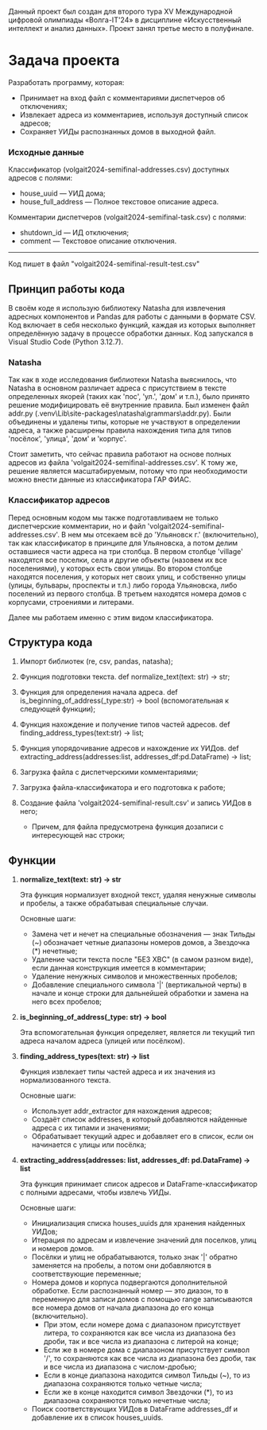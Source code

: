 Данный проект был создан для второго тура XV Международной цифровой олимпиады «Волга-IT'24» в дисциплине «Искусственный интеллект и анализ данных». Проект занял третье место в полуфинале.

# Задача проекта
Разработать программу, которая:

- Принимает на вход файл с комментариями диспетчеров об отключениях;
- Извлекает адреса из комментариев, используя доступный список адресов;
- Сохраняет УИДы распознанных домов в выходной файл.

### Исходные данные
   Классификатор (volgait2024-semifinal-addresses.csv) доступных адресов с полями:
   * house_uuid — УИД дома;
   * house_full_address — Полное текстовое описание адреса.

   Комментарии диспетчеров (volgait2024-semifinal-task.csv) с полями:
   * shutdown_id — ИД отключения;
   * comment — Текстовое описание отключения.

---

Код пишет в файл "volgait2024-semifinal-result-test.csv"

## Принцип работы кода
В своём коде я использую библиотеку Natasha для извлечения адресных компонентов и Pandas для работы с данными в формате CSV. Код включает в себя несколько функций, каждая из которых выполняет определённую задачу в процессе обработки данных. Код запускался в Visual Studio Code (Python 3.12.7).

### Natasha
Так как в ходе исследования библиотеки Natasha выяснилось, что Natasha в основном различает адреса с присутствием в тексте определенных якорей (таких как 'пос', 'ул.', 'дом' и т.п.), было принято решение модифицировать её внутренние правила. Был изменен файл addr.py (\.venv\Lib\site-packages\natasha\grammars\addr.py). Были объединены и удалены типы, которые не участвуют в определении адреса, а также расширены правила нахождения типа для типов 'посёлок', 'улица', 'дом' и 'корпус'.

Стоит заметить, что сейчас правила работают на основе полных адресов из файла 'volgait2024-semifinal-addresses.csv'. К тому же, решение является масштабируемым, потому что при необходимости можно внести данные из классификатора ГАР ФИАС.

### Классификатор адресов
Перед основным кодом мы также подготавливаем не только диспетчерские комментарии, но и файл 'volgait2024-semifinal-addresses.csv'. В нем мы отсекаем всё до 'Ульяновск г.' (включительно), так как классификатор в принципе для Ульяновска, а потом делим оставшиеся части адреса на три столбца. В первом столбце 'village' находятся все поселки, села и другие объекты (назовем их все поселениями), у которых есть свои улицы. Во втором столбце находятся поселения, у которых нет своих улиц, и собственно улицы (улицы, бульвары, проспекты и т.п.) либо города Ульяновска, либо поселений из первого столбца. В третьем находятся номера домов с корпусами, строениями и литерами.

Далее мы работаем именно с этим видом классификатора.


## Структура кода
1.  Импорт библиотек (re, csv, pandas, natasha);

2.  Функция подготовки текста. def normalize_text(text: str) -> str;

3. Функция для определения начала адреса. def is_beginning_of_address(_type:str) -> bool (вспомогательная к следующей функции);

4. Функция нахождение и получение типов частей адресов. def finding_address_types(text:str) -> list;

5. Функция упорядочивание адресов и нахождение их УИДов. def extracting_address(addresses:list, addresses_df:pd.DataFrame) -> list;

6. Загрузка файла с диспетчерскими комментариями;

7. Загрузка файла-классификатора и его подготовка к работе;

8. Создание файла 'volgait2024-semifinal-result.csv' и запись УИДов в него; 
    * Причем, для файла предусмотрена функция дозаписи с интересующей нас строки;


## Функции
1. **normalize_text(text: str) -> str**

    Эта функция нормализует входной текст, удаляя ненужные символы и пробелы, а также обрабатывая специальные случаи.

    Основные шаги:

    * Замена чет и нечет на специальные обозначения — знак Тильды (~) обозначает четные диапазоны номеров домов, а Звездочка (*) нечетные;
    * Удаление части текста после "БЕЗ ХВС" (в самом разном виде), если данная конструкция имеется в комментарии;
    * Удаление ненужных символов и множественных пробелов;
    * Добавление специального символа '|' (вертикальной черты) в начале и конце строки для дальнейшей обработки и замена на него всех пробелов;

2. **is_beginning_of_address(_type: str) -> bool**

    Эта вспомогательная функция определяет, является ли текущий тип адреса началом адреса (улицей или посёлком).

3. **finding_address_types(text: str) -> list**

    Функция извлекает типы частей адреса и их значения из нормализованного текста.

    Основные шаги:
    * Использует addr_extractor для нахождения адресов;
    * Создаёт список addresses, в который добавляются найденные адреса с их типами и значениями;
    * Обрабатывает текущий адрес и добавляет его в список, если он начинается с улицы или посёлка;

4. **extracting_address(addresses: list, addresses_df: pd.DataFrame) -> list**

    Эта функция принимает список адресов и DataFrame-классификатор с полными адресами, чтобы извлечь УИДы.

    Основные шаги:
    * Инициализация списка houses_uuids для хранения найденных УИДов;
    * Итерация по адресам и извлечение значений для поселков, улиц и номеров домов.
    * Посёлки и улиц не обрабатываются, только знак '|' обратно заменяется на пробелы, а потом они добавляются в соответствующие переменные;
    * Номера домов и корпуса подвергаются дополнительной обработке. Если распознанный номер — это диазон, то в переменную для записи домов с помощью range записываются все номера домов от начала диапазона до его конца (включительно).
        * При этом, если номере дома с диапазоном присутствует литера, то сохраняются как все числа из диапазона без дроби, так и все числа из диапазона с литерой на конце;
        * Если же в номере дома с диапазоном присутствует символ '/', то сохраняются как все числа из диапазона без дроби, так и все числа из диапазона с числом-дробью;
        * Если в конце диапазона находится символ Тильды (~), то из диапазона сохраняются только четные числа;
        * Если же в конце находится символ Звездочки (*), то из диапазона сохраняются только нечетные числа;
    * Поиск соответствующих УИДов в DataFrame addresses_df и добавление их в список houses_uuids.
